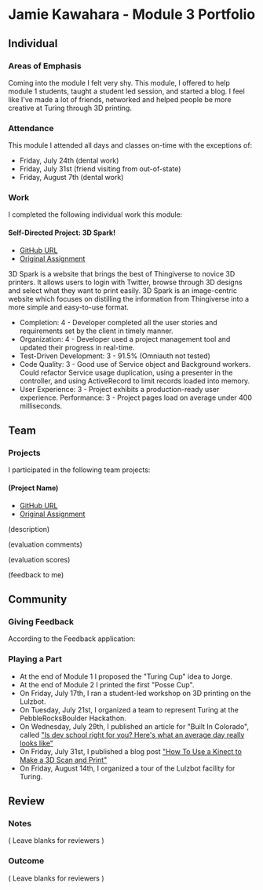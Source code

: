 # Jamie Kawahara - Module 3 Portfolio

## Individual

### Areas of Emphasis

Coming into the module I felt very shy.  This module, I offered
to help module 1 students, taught a student led session, and started a blog.
I feel like I've made a lot of friends, networked and helped people be more
creative at Turing through 3D printing.


### Attendance

This module I attended all days and classes on-time with the exceptions of:
* Friday, July 24th (dental work)
* Friday, July 31st (friend visiting from out-of-state)
* Friday, August 7th (dental work)

### Work

I completed the following individual work this module:

#### Self-Directed Project: 3D Spark!

* [GitHub URL](https://github.com/androidgrl/turing-world-of-things)
* [Original Assignment](https://github.com/turingschool/lesson_plans/blob/master/ruby_03-professional_rails_applications/self_directed_project.markdown)

3D Spark is a website that brings the best of Thingiverse to novice 3D printers.
It allows users to login with Twitter, browse through 3D designs and select what
they want to print easily.  3D Spark is an image-centric website which focuses on
distilling the information from Thingiverse into a more simple and easy-to-use format.

* Completion: 4 - Developer completed all the user stories and requirements set by the client in timely manner.
* Organization: 4 - Developer used a project management tool and updated their progress in real-time.
* Test-Driven Development: 3 - 91.5% (Omniauth not tested)
* Code Quality: 3 - Good use of Service object and Background workers. Could refactor Service usage duplication, using a presenter in the controller, and using ActiveRecord to limit records loaded into memory.
* User Experience: 3 - Project exhibits a production-ready user experience.
Performance: 3 - Project pages load on average under 400 milliseconds.

## Team

### Projects

I participated in the following team projects:

#### (Project Name)

* [GitHub URL]()
* [Original Assignment]()

(description)

(evaluation comments)

(evaluation scores)

(feedback to me)

## Community

### Giving Feedback

According to the Feedback application:

### Playing a Part

* At the end of Module 1 I proposed the "Turing Cup" idea to Jorge.
* At the end of Module 2 I printed the first "Posse Cup".
* On Friday, July 17th, I ran a student-led workshop on 3D printing on the Lulzbot.
* On Tuesday, July 21st, I organized a team to represent Turing at the PebbleRocksBoulder Hackathon.
* On Wednesday, July 29th, I published an article for "Built In Colorado", called
["Is dev school right for you?  Here's what an average day really looks like"](http://www.builtincolorado.com/2015/07/29/dev-school-right-you-here-what-average-day-really-looks)
* On Friday, July 31st, I published a blog post ["How To Use a Kinect to Make a 3D Scan and Print"](http://androidgrl.github.io/)
* On Friday, August 14th, I organized a tour of the Lulzbot facility for Turing.

## Review

### Notes

( Leave blanks for reviewers )

### Outcome

( Leave blanks for reviewers )
